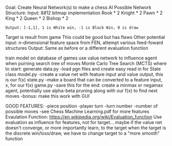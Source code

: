 Goal: Create Neural Network(s) to make a chess AI
Possible Network Structure:
Input: 8*8*12 bitmap implementation
	Rook * 2
	Knight * 2
	Pawn * 2
	King  * 2
	Queen * 2 
	Bishop * 2

	Output: [-1,1], 1 is White win, -1 is Black Win, 0 is draw
Target is result from game
	This could be good but has flaws
Other potential input: n-dimensional feature space from FEN, attempt various feed-foward structures
	Output: Same as before or a different evaluation function

train model on database of games
use value network to influence agent when purning search tree of moves
Monte Carlo Tree Search (MCTS)
where to start:
generate data.py
-load pgn files and create easy read in for State class
model.py
-create a value net with feature input and value output, this is our f(x)
state.py
-make a board that can be converted to a feature input, x, for our f(x)
game.py
-save this for the end: create a minmax or negamax agent, potentially use alpha-beta pruning along with our f(x) to find next moves
	-bonus: make this work with GUI

GOOD FEATURES:
-piece position
-player turn
-turn number
-number of possible moves
-see Chess Machine Learning.pdf for more features
Evaulation Function: https://en.wikipedia.org/wiki/Evaluation_function
Use evaluation as influence for features, not for target... maybe
if the value net doesn't converge, or more importantly learn, to the target when the target is the discrete win/loss/draw, we have to change target to a "more smooth" function


